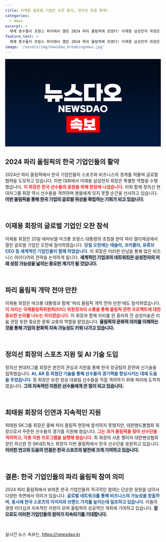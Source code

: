 ```yaml
---
title: 이재용 글로벌 기업인 오찬 참석… 정의선 응원 화제!
categories:
  - News
excerpt: >
  재계 총수들이 프랑스 파리에서 열린 2024 파리 올림픽에 모였다! 이재용 삼성전자 회장은 첫 금메달 획득의 쾌거를 지켜보며 글로벌 기업인들과의 만남에도 나섰다. 혁신과 응원의 현장을 놓치지 마세요!
feature_text: >
  재계 총수들이 프랑스 파리에서 열린 2024 파리 올림픽에 모였다! 이재용 삼성전자 회장은 첫 금메달 획득의 쾌거를 지켜보며 글로벌 기업인들과의 만남에도 나섰다. 혁신과 응원의 현장을 놓치지 마세요!
image: '/assets/img/newsdao_breakingnews.jpg'
---
```


<p><img src="/assets/img/newsdao_breakingnews.jpg" alt="pcversion 속보" /></p>

<h2 data-ke-size="size26">2024 파리 올림픽의 한국 기업인들의 활약</h2>

<p data-ke-size="size16">2024년 파리 올림픽에서 한국 기업인들이 스포츠와 비즈니스의 경계를 허물며 글로벌 협력을 도모하고 있습니다. 이번 대회에서 이재용 삼성전자 회장은 특별한 역할을 수행했습니다. <b><span style="color: #ee2323;">이 회장은 한국 선수들의 응원을 위해 현장에 나섰습니다.</span></b> 이와 함께 정의선 현대차그룹 회장 역시 선수들을 격려하며 팬들에게 잊지 못할 순간을 선사하고 있습니다. <b><span style="background-color: #21538527;">이번 올림픽을 통해 한국 기업의 글로벌 위상을 확립하는 기회가 되고 있습니다.</span></b></p>

<p data-ke-size="size16">&nbsp;</p>

<h2 data-ke-size="size26">이재용 회장의 글로벌 기업인 오찬 참석</h2>

<p data-ke-size="size16">이재용 회장은 25일 에마뉘엘 마크롱 프랑스 대통령의 초청을 받아 파리 엘리제궁에서 열린 글로벌 기업인 오찬에 참석하였습니다. <b><span style="color: #1a5490;">당일 오찬에는 테슬라, 코카콜라, 유튜브 CEO 등 세계적인 기업인들이 함께 하였습니다.</span></b> 이 회장은 이러한 만남을 통해 많은 비즈니스 아이디어와 전략을 논의하게 됩니다. <b><span style="background-color: #21538527;">세계적인 기업과의 네트워킹은 삼성전자의 미래 성장 가능성을 넓히는 중요한 계기가 될 것입니다.</span></b></p>

<p data-ke-size="size16">&nbsp;</p>

<h2 data-ke-size="size26">파리 올림픽 개막 전야 만찬</h2>

<p data-ke-size="size16">이재용 회장은 마크롱 대통령과 함께 '파리 올림픽 개막 전야 만찬'에도 참석하였습니다. <b><span style="color: #ee2323;">이 자리는 국제올림픽위원회(IOC) 위원장과의 소통을 통해 올림픽 관련 프로젝트에 대한 중요한 논의를 나누는 자리였습니다.</span></b> 이 회장과 함께 자리를 한 홍라희 전 삼성미술관 리움 관장 또한 중요한 문화 교류의 역할을 맡았습니다. <b><span style="background-color: #21538527;">올림픽의 문화적 의미를 이해하는 것을 통해 기업의 문화적 지속 가능성도 키워 나가고 있습니다.</span></b></p>

<p data-ke-size="size16">&nbsp;</p>

<h2 data-ke-size="size26">정의선 회장의 스포츠 지원 및 AI 기술 도입</h2>

<p data-ke-size="size16">정의선 현대차그룹 회장은 본인의 관심과 지원을 통해 한국 양궁팀의 훈련에 신기술을 접목했습니다. <b><span style="color: #1a5490;">AI, AR 등 최첨단 기술을 통해 선수들의 경기력을 향상시키는 데에 도움을 주었습니다.</span></b> 정 회장은 또한 양궁 대표팀 선수들을 직접 격려하기 위해 파리에 도착하였습니다. <b><span style="background-color: #21538527;">그의 지속적인 지원은 선수들에게 큰 힘이 되고 있습니다.</span></b></p>

<p data-ke-size="size16">&nbsp;</p>

<h2 data-ke-size="size26">최태원 회장의 인연과 지속적인 지원</h2>

<p data-ke-size="size16">최태원 SK그룹 회장은 올해 파리 올림픽 현장에 참석하지 못했지만, 대한핸드볼협회 회장으로서 꾸준한 선수들의 경기를 지원해 왔습니다. <b><span style="color: #ee2323;">그는 과거 올림픽을 찾아 선수단을 격려하고, 각종 지원 프로그램을 실행해 왔습니다.</span></b> 최 회장의 사촌 형이자 대한펜싱협회장인 최신원 전 SK네트웍스 회장이 이번 올림픽에서 한국 선수단을 응원하고 있습니다. <b><span style="background-color: #21538527;">이러한 연고와 도움의 연결은 한국 스포츠의 발전에 크게 기여하고 있습니다.</span></b></p>

<p data-ke-size="size16">&nbsp;</p>

<h2 data-ke-size="size26">결론: 한국 기업인들의 파리 올림픽 참여 의미</h2>

<p data-ke-size="size16">2024 파리 올림픽에서 보여준 한국 기업인들의 적극적인 참여는 단순한 응원을 넘어서 다양한 측면에서 의미가 있습니다. <b><span style="color: #1a5490;">글로벌 네트워크를 통해 비즈니스의 가능성을 창출하며, 동시에 한국 스포츠의 이미지와 브랜드 가치를 높이는데 일조하고 있습니다.</span></b> 이들의 경영 리더십과 지속적인 지원이 모여 올림픽의 성공적인 개최에 기여하고 있습니다. <b><span style="background-color: #21538527;">앞으로도 이러한 기업인들의 참여가 지속되기를 기대합니다.</span></b></p>

<p data-ke-size="size16">&nbsp;</p>
실시간 뉴스 속보는, <a href="https://newsdao.kr" rel="dofollow">https://newsdao.kr</a>


